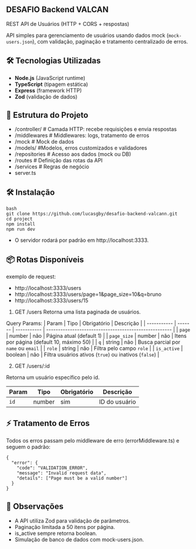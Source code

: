 ## DESAFIO Backend VALCAN

REST API de Usuários (HTTP + CORS + respostas)

API simples para gerenciamento de usuários usando dados mock (`mock-users.json`), com validação, paginação e tratamento centralizado de erros.

## 🛠 Tecnologias Utilizadas
- **Node.js** (JavaScript runtime)
- **TypeScript** (tipagem estática)
- **Express** (framework HTTP)
- **Zod** (validação de dados)

## 🚀 Estrutura do Projeto

- /controller/ # Camada HTTP: recebe requisições e envia respostas
- /middlewares # Middlewares: logs, tratamento de erros
- /mock # Mock de dados
- /models/ #Modelos, erros customizados e validadores
- /repositories # Acesso aos dados (mock ou DB)
- /routes # Definição das rotas da API
- /services # Regras de negócio
- server.ts

## 🛠 Instalação

```
bash
git clone https://github.com/lucasgby/desafio-backend-valcann.git
cd project
npm install
npm run dev
```

- O servidor rodará por padrão em http://localhost:3333.

## 📦 Rotas Disponíveis

exemplo de request:
- http://localhost:3333/users
- http://localhost:3333/users/page=1&page_size=10&q=bruno
- http://localhost:3333/users/15

1. GET /users
Retorna uma lista paginada de usuários.

Query Params:
| Param       | Tipo    | Obrigatório | Descrição                                             |
| ----------- | ------- | ----------- | ----------------------------------------------------- |
| `page`      | number  | não         | Página atual (default 1)                              |
| `page_size` | number  | não         | Itens por página (default 10, máximo 50)              |
| `q`         | string  | não         | Busca parcial por `name` ou `email`                   |
| `role`      | string  | não         | Filtra pelo campo `role`                              |
| `is_active` | boolean | não         | Filtra usuários ativos (`true`) ou inativos (`false`) |


2. GET /users/:id

Retorna um usuário específico pelo id.

| Param | Tipo   | Obrigatório | Descrição     |
| ----- | ------ | ----------- | ------------- |
| `id`  | number | sim         | ID do usuário |

## ⚡ Tratamento de Erros
Todos os erros passam pelo middleware de erro (errorMiddleware.ts) e seguem o padrão:

```
{
  "error": {
    "code": "VALIDATION_ERROR",
    "message": "Invalid request data",
    "details": ["Page must be a valid number"]
  }
}
```

## 📝 Observações

- A API utiliza Zod para validação de parâmetros.
- Paginação limitada a 50 itens por página.
- is_active sempre retorna boolean.
- Simulação de banco de dados com mock-users.json.
